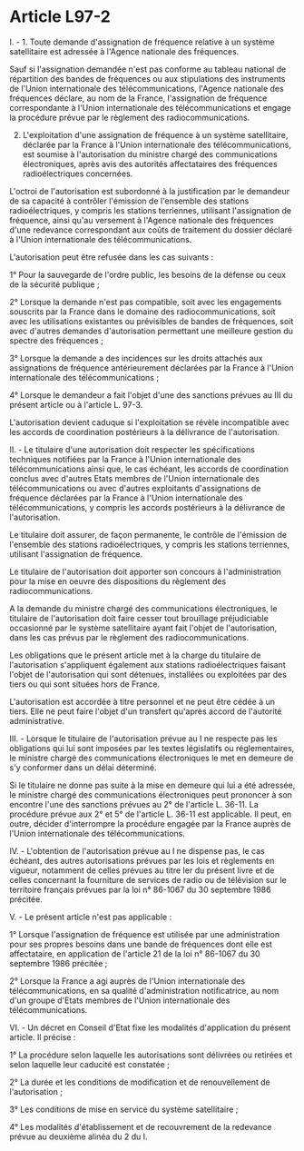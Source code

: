 # Article L97-2

I. - 1. Toute demande d'assignation de fréquence relative à un système satellitaire est adressée à l'Agence nationale des fréquences.

Sauf si l'assignation demandée n'est pas conforme au tableau national de répartition des bandes de fréquences ou aux stipulations des instruments de l'Union internationale des télécommunications, l'Agence nationale des fréquences déclare, au nom de la France, l'assignation de fréquence correspondante à l'Union internationale des télécommunications et engage la procédure prévue par le règlement des radiocommunications.

2. L'exploitation d'une assignation de fréquence à un système satellitaire, déclarée par la France à l'Union internationale des télécommunications, est soumise à l'autorisation du ministre chargé des communications électroniques, après avis des autorités affectataires des fréquences radioélectriques concernées.

L'octroi de l'autorisation est subordonné à la justification par le demandeur de sa capacité à contrôler l'émission de l'ensemble des stations radioélectriques, y compris les stations terriennes, utilisant l'assignation de fréquence, ainsi qu'au versement à l'Agence nationale des fréquences d'une redevance correspondant aux coûts de traitement du dossier déclaré à l'Union internationale des télécommunications.

L'autorisation peut être refusée dans les cas suivants :

1° Pour la sauvegarde de l'ordre public, les besoins de la défense ou ceux de la sécurité publique ;

2° Lorsque la demande n'est pas compatible, soit avec les engagements souscrits par la France dans le domaine des radiocommunications, soit avec les utilisations existantes ou prévisibles de bandes de fréquences, soit avec d'autres demandes d'autorisation permettant une meilleure gestion du spectre des fréquences ;

3° Lorsque la demande a des incidences sur les droits attachés aux assignations de fréquence antérieurement déclarées par la France à l'Union internationale des télécommunications ;

4° Lorsque le demandeur a fait l'objet d'une des sanctions prévues au III du présent article ou à l'article L. 97-3.

L'autorisation devient caduque si l'exploitation se révèle incompatible avec les accords de coordination postérieurs à la délivrance de l'autorisation.

II. - Le titulaire d'une autorisation doit respecter les spécifications techniques notifiées par la France à l'Union internationale des télécommunications ainsi que, le cas échéant, les accords de coordination conclus avec d'autres Etats membres de l'Union internationale des télécommunications ou avec d'autres exploitants d'assignations de fréquence déclarées par la France à l'Union internationale des télécommunications, y compris les accords postérieurs à la délivrance de l'autorisation.

Le titulaire doit assurer, de façon permanente, le contrôle de l'émission de l'ensemble des stations radioélectriques, y compris les stations terriennes, utilisant l'assignation de fréquence.

Le titulaire de l'autorisation doit apporter son concours à l'administration pour la mise en oeuvre des dispositions du règlement des radiocommunications.

A la demande du ministre chargé des communications électroniques, le titulaire de l'autorisation doit faire cesser tout brouillage préjudiciable occasionné par le système satellitaire ayant fait l'objet de l'autorisation, dans les cas prévus par le règlement des radiocommunications.

Les obligations que le présent article met à la charge du titulaire de l'autorisation s'appliquent également aux stations radioélectriques faisant l'objet de l'autorisation qui sont détenues, installées ou exploitées par des tiers ou qui sont situées hors de France.

L'autorisation est accordée à titre personnel et ne peut être cédée à un tiers. Elle ne peut faire l'objet d'un transfert qu'après accord de l'autorité administrative.

III. - Lorsque le titulaire de l'autorisation prévue au I ne respecte pas les obligations qui lui sont imposées par les textes législatifs ou réglementaires, le ministre chargé des communications électroniques le met en demeure de s'y conformer dans un délai déterminé.

Si le titulaire ne donne pas suite à la mise en demeure qui lui a été adressée, le ministre chargé des communications électroniques peut prononcer à son encontre l'une des sanctions prévues au 2° de l'article L. 36-11. La procédure prévue aux 2° et 5° de l'article L. 36-11 est applicable. Il peut, en outre, décider d'interrompre la procédure engagée par la France auprès de l'Union internationale des télécommunications.

IV. - L'obtention de l'autorisation prévue au I ne dispense pas, le cas échéant, des autres autorisations prévues par les lois et règlements en vigueur, notamment de celles prévues au titre Ier du présent livre et de celles concernant la fourniture de services de radio ou de télévision sur le territoire français prévues par la loi n° 86-1067 du 30 septembre 1986 précitée.

V. - Le présent article n'est pas applicable :

1° Lorsque l'assignation de fréquence est utilisée par une administration pour ses propres besoins dans une bande de fréquences dont elle est affectataire, en application de l'article 21 de la loi n° 86-1067 du 30 septembre 1986 précitée ;

2° Lorsque la France a agi auprès de l'Union internationale des télécommunications, en sa qualité d'administration notificatrice, au nom d'un groupe d'Etats membres de l'Union internationale des télécommunications.

VI. - Un décret en Conseil d'Etat fixe les modalités d'application du présent article. Il précise :

1° La procédure selon laquelle les autorisations sont délivrées ou retirées et selon laquelle leur caducité est constatée ;

2° La durée et les conditions de modification et de renouvellement de l'autorisation ;

3° Les conditions de mise en service du système satellitaire ;

4° Les modalités d'établissement et de recouvrement de la redevance prévue au deuxième alinéa du 2 du I.